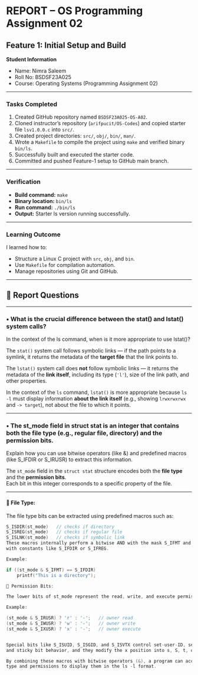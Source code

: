 # REPORT – OS Programming Assignment 02
## Feature 1: Initial Setup and Build

**Student Information**
- Name: Nimra Saleem  
- Roll No: BSDSF23A025  
- Course: Operating Systems (Programming Assignment 02)

---

### Tasks Completed

1. Created GitHub repository named `BSDSF23A025-OS-A02`.
2. Cloned instructor’s repository (`arifpucit/OS-Codes`) and copied starter file `lsv1.0.0.c` into `src/`.
3. Created project directories: `src/`, `obj/`, `bin/`, `man/`.
4. Wrote a `Makefile` to compile the project using `make` and verified binary `bin/ls`.
5. Successfully built and executed the starter code.
6. Committed and pushed Feature-1 setup to GitHub main branch.

---

### Verification

- **Build command:** `make`
- **Binary location:** `bin/ls`
- **Run command:** `./bin/ls`
- **Output:** Starter ls version running successfully.

---

### Learning Outcome

I learned how to:
- Structure a Linux C project with `src`, `obj`, and `bin`.
- Use `Makefile` for compilation automation.
- Manage repositories using Git and GitHub.

---
## 🧠 Report Questions

---

### • What is the crucial difference between the stat() and lstat() system calls? 
In the context of the ls command, when is it more appropriate to use lstat()?

The `stat()` system call follows symbolic links — if the path points to a symlink, it returns the 
metadata of the **target file** that the link points to.  

The `lstat()` system call does **not** follow symbolic links — it returns the metadata of the **link itself**, 
including its type (`'l'`), size of the link path, and other properties.  

In the context of the `ls` command, `lstat()` is more appropriate because `ls -l` must display 
information **about the link itself** (e.g., showing `lrwxrwxrwx` and `-> target`), 
not about the file to which it points.

---

### • The st_mode field in struct stat is an integer that contains both the file type (e.g., regular file, directory) and the permission bits. 
Explain how you can use bitwise operators (like &) and predefined macros (like S_IFDIR or S_IRUSR) to extract this information.

The `st_mode` field in the `struct stat` structure encodes both the **file type** and the **permission bits**.  
Each bit in this integer corresponds to a specific property of the file.

---

#### 🔹 File Type:
The file type bits can be extracted using predefined macros such as:  
```c
S_ISDIR(st_mode)   // checks if directory
S_ISREG(st_mode)   // checks if regular file
S_ISLNK(st_mode)   // checks if symbolic link
These macros internally perform a bitwise AND with the mask S_IFMT and compare it
with constants like S_IFDIR or S_IFREG.

Example:

if ((st_mode & S_IFMT) == S_IFDIR)
    printf("This is a directory");

🔹 Permission Bits:

The lower bits of st_mode represent the read, write, and execute permissions for the owner, group, and others.

Example:

(st_mode & S_IRUSR) ? 'r' : '-';   // owner read
(st_mode & S_IWUSR) ? 'w' : '-';   // owner write
(st_mode & S_IXUSR) ? 'x' : '-';   // owner execute


Special bits like S_ISUID, S_ISGID, and S_ISVTX control set-user-ID, set-group-ID,
and sticky bit behavior, and they modify the x position into s, S, t, or T.

By combining these macros with bitwise operators (&), a program can accurately determine the file’s
type and permissions to display them in the ls -l format.
